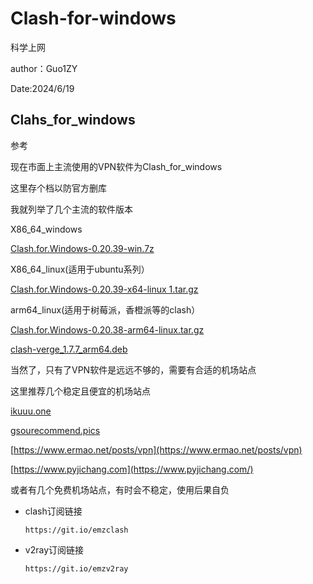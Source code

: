 # Clash-for-windows

科学上网

author：Guo1ZY

Date:2024/6/19

## Clahs_for_windows

参考

现在市面上主流使用的VPN软件为Clash_for_windows

这里存个档以防官方删库

我就列举了几个主流的软件版本

X86_64_windows

[Clash.for.Windows-0.20.39-win.7z](assets/Clash.for.Windows-0.20.39-win-20250619223233-wdd9kpy.7z)

X86_64_linux(适用于ubuntu系列）

[Clash.for.Windows-0.20.39-x64-linux 1.tar.gz](assets/Clash.for.Windows-0.20.39-x64-linux%201.tar-20250619223338-ljbylpp.gz)

arm64_linux(适用于树莓派，香橙派等的clash）

[Clash.for.Windows-0.20.38-arm64-linux.tar.gz](assets/Clash.for.Windows-0.20.38-arm64-linux.tar-20250619223524-8syktzp.gz)

[clash-verge_1.7.7_arm64.deb](assets/clash-verge_1.7.7_arm64-20250619224044-7ifxksv.deb)


当然了，只有了VPN软件是远远不够的，需要有合适的机场站点

这里推荐几个稳定且便宜的机场站点

[ikuuu.one](ikuuu.one)

[gsourecommend.pics](https://gsourecommend.pics/)

[https://www.ermao.net/posts/vpn](https://www.ermao.net/posts/vpn)

[https://www.pyjichang.com](https://www.pyjichang.com/)

或者有几个免费机场站点，有时会不稳定，使用后果自负

* clash订阅链接

  ```notranslate
  https://git.io/emzclash
  ```
* v2ray订阅链接

  ```notranslate
  https://git.io/emzv2ray
  ```
